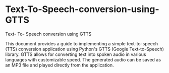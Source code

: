# Text-To-Speech-conversion-using-GTTS
Text- To- Speech conversion  using GTTS

This document provides a guide to implementing a simple text-to-speech (TTS) conversion application using Python's GTTS (Google Text-to-Speech) library. GTTS allows for converting text into spoken audio in various languages with customizable speed. The generated audio can be saved as an MP3 file and played directly from the application.


